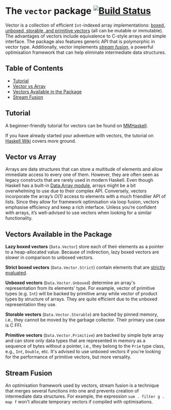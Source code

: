 The `vector` package [![Build Status](https://github.com/haskell/vector/workflows/CI/badge.svg)](https://github.com/haskell/vector/actions?query=branch%3Amaster)
====================

Vector is a collection of efficient `Int`-indexed array implementations: 
[boxed, unboxed, storable, and primitive vectors](#vectors-available-in-the-package)
(all can be mutable or immutable). The advantages of vectors include equivalence to 
C-style arrays and simple interface. The package also features generic API that is 
polymorphic in vector type. Additionally, vector implements [*stream fusion*](#stream-fusion), 
a powerful optimisation framework that can help eliminate intermediate data structures.

## Table of Contents

<!-- no toc -->
- [Tutorial](#tutorial)
- [Vector vs Array](#vector-vs-array)
- [Vectors Available in the Package](#vectors-available-in-the-package)
- [Stream Fusion](#stream-fusion)

## Tutorial

A beginner-friendly tutorial for vectors can be found on 
[MMHaskell](https://mmhaskell.com/data-structures/vector).


If you have already started your adventure with vectors, 
the tutorial on [Haskell Wiki](https://wiki.haskell.org/Numeric_Haskell:_A_Vector_Tutorial) 
covers more ground.

## Vector vs Array

Arrays are data structures that can store a multitude of elements 
and allow immediate access to every one of them. However, they are 
often seen as legacy constructs that are rarely used in modern Haskell.
Even though Haskell has a built-in [Data.Array module](https://hackage.haskell.org/package/array-0.5.7.0), 
arrays might be a bit overwhelming to use due to their complex API. 
Conversely, vectors incorporate the array’s *O(1)* access to elements 
with a much friendlier API of lists. Since they allow for framework 
optimisation via loop fusion, vectors emphasise efficiency and keep 
a rich interface. Unless you’re confident with arrays, it’s 
well-advised to use vectors when looking for a similar functionality.

## Vectors Available in the Package

**Lazy boxed vectors** (`Data.Vector`) store each of their elements as a 
pointer to a heap-allocated value. Because of indirection, lazy boxed vectors
are slower in comparison to unboxed vectors.

**Strict boxed vectors** (`Data.Vector.Strict`) contain elements that are 
[strictly evaluated](https://tech.fpcomplete.com/haskell/tutorial/all-about-strictness/).

**Unboxed vectors** (`Data.Vector.Unboxed`) determine an array's representation
from its elements' type. For example, vector of primitive types (e.g. `Int`) will be 
backed by primitive array while vector of product types by structure of arrays.
They are quite efficient due to the unboxed representation they use.

**Storable vectors** (`Data.Vector.Storable`) are backed by pinned memory, i.e., 
they cannot be moved by the garbage collector. Their primary use case is C FFI.  

**Primitive vectors** (`Data.Vector.Primitive`) are backed by simple byte array and 
can store only data types that are represented in memory as a sequence of bytes without
a pointer, i.e., they belong to the `Prim` type class, e.g., `Int`, `Double`, etc.
It's advised to use unboxed vectors if you're looking for the performance of primitive vectors,
but more versality. 
 
## Stream Fusion

An optimisation framework used by vectors, stream fusion is a technique that merges 
several functions into one and prevents creation of intermediate data structures. For example, 
the expression `sum . filter g . map f` won't allocate temporary vectors if 
compiled with optimisations.